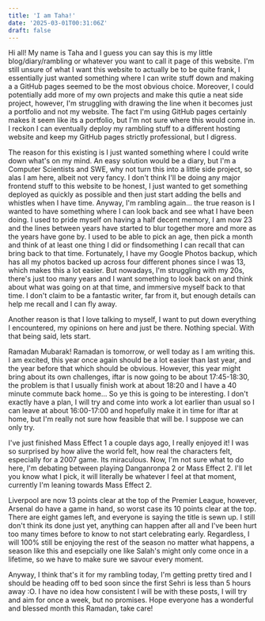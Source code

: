 ```yaml
---
title: 'I am Taha!'
date: '2025-03-01T00:31:06Z'
draft: false
---
```


Hi all! My name is Taha and I guess you can say this is my little blog/diary/rambling or whatever you want to call it page of this website. I'm still unsure of what I want this website to actually be to be quite frank, I essentially just wanted something where I can write stuff down and making a a GitHub pages seemed to be the most obvious choice. Moreover, I could potentially add more of my own projects and make this qutie a neat side project, however, I'm struggling with drawing the line when it becomes just a portfolio and not my website. The fact I'm using GitHub pages certainly makes it seem like its a portfolio, but I'm not sure where this would come in. I reckon I can eventually deploy my rambling stuff to a different hosting website and keep my GitHub pages strictly professional, but I digress.

The reason for this existing is I just wanted something where I could write down what's on my mind. An easy solution would be a diary, but I'm a Computer Scientists and SWE, why not turn this into a little side project, so alas I am here, albeit not very fancy. I don't think I'll be doing any major frontend stuff to this website to be honest, I just wanted to get something deployed as quickly as possible and then just start adding the bells and whistles when I have time. Anyway, I'm rambling again... the true reason is I wanted to have something where I can look back and see what I have been doing. I used to pride myself on having a half decent memory, I am now 23 and the lines between years have started to blur together more and more as the years have gone by. I used to be able to pick an age, then pick a month and think of at least one thing I did or findsomething I can recall that can bring back to that time. Fortunately, I have my Google Photos backup, which has all my photos backed up across four different phones since I was 13, which makes this a lot easier. But nowadays, I'm struggling with my 20s, there's just too many years and I want something to look back on and think about what was going on at that time, and immersive myself back to that time. I don't claim to be a fantastic writer, far from it, but enough details can help me recall and I can fly away.

Another reason is that I love talking to myself, I want to put down everything I encountered, my opinions on here and just be there. Nothing special. With that being said, lets start.

Ramadan Mubarak! Ramadan is tomorrow, or well today as I am writing this. I am excited, this year once again should be a lot easier than last year, and the year before that which should be obvious. However, this year might bring about its own challenges, iftar is now going to be about 17:45-18:30, the problem is that I usually finish work at about 18:20 and I have a 40 minute commute back home... So ye this is going to be interesting. I don't exactly have a plan, I will try and come into work a lot earlier than usual so I can leave at about 16:00-17:00 and hopefully make it in time for iftar at home, but I'm really not sure how feasible that will be. I suppose we can only try.

I've just finished Mass Effect 1 a couple days ago, I really enjoyed it! I was so surprised by how alive the world felt, how real the characters felt, especially for a 2007 game. Its miraculous. Now, I'm not sure what to do here, I'm debating between playing Danganronpa 2 or Mass Effect 2. I'll let you know what I pick, it will literally be whatever I feel at that moment, currently I'm leaning towards Mass Effect 2.

Liverpool are now 13 points clear at the top of the Premier League, however, Arsenal do have a game in hand, so worst case its 10 points clear at the top. There are eight games left, and everyone is saying the title is sewn up. I still don't think its done just yet, anything can happen after all and I've been hurt too many times before to know to not start celebrating early. Regardless, I will 100% still be enjoying the rest of the season no matter what happens, a season like this and esepcially one like Salah's might only come once in a lifetime, so we have to make sure we savour every moment.

Anyway, I think that's it for my rambling today, I'm getting pretty tired and I should be heading off to bed soon since the first Sehri is less than 5 hours away :O. I have no idea how consistent I will be with these posts, I will try and aim for once a week, but no promises. Hope everyone has a wonderful and blessed month this Ramadan, take care!